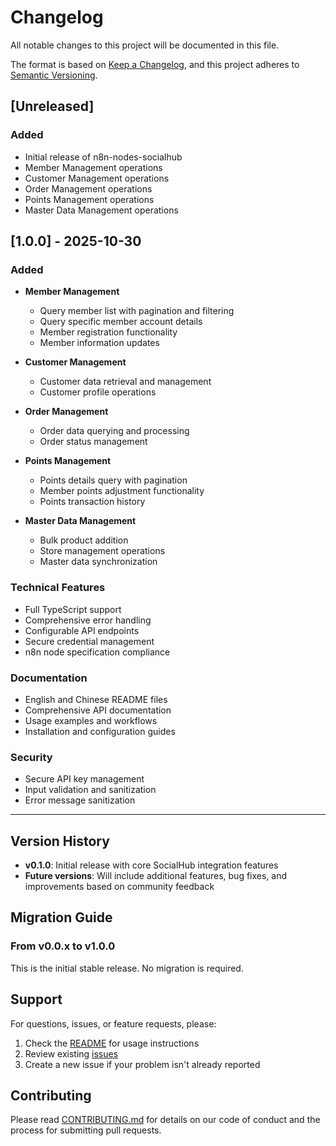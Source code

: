 # Changelog

All notable changes to this project will be documented in this file.

The format is based on [Keep a Changelog](https://keepachangelog.com/en/1.0.0/),
and this project adheres to [Semantic Versioning](https://semver.org/spec/v2.0.0.html).

## [Unreleased]

### Added
- Initial release of n8n-nodes-socialhub
- Member Management operations
- Customer Management operations  
- Order Management operations
- Points Management operations
- Master Data Management operations

## [1.0.0] - 2025-10-30

### Added
- **Member Management**
  - Query member list with pagination and filtering
  - Query specific member account details
  - Member registration functionality
  - Member information updates

- **Customer Management**
  - Customer data retrieval and management
  - Customer profile operations

- **Order Management**
  - Order data querying and processing
  - Order status management

- **Points Management**
  - Points details query with pagination
  - Member points adjustment functionality
  - Points transaction history

- **Master Data Management**
  - Bulk product addition
  - Store management operations
  - Master data synchronization

### Technical Features
- Full TypeScript support
- Comprehensive error handling
- Configurable API endpoints
- Secure credential management
- n8n node specification compliance

### Documentation
- English and Chinese README files
- Comprehensive API documentation
- Usage examples and workflows
- Installation and configuration guides

### Security
- Secure API key management
- Input validation and sanitization
- Error message sanitization

---

## Version History

- **v0.1.0**: Initial release with core SocialHub integration features
- **Future versions**: Will include additional features, bug fixes, and improvements based on community feedback

## Migration Guide

### From v0.0.x to v1.0.0
This is the initial stable release. No migration is required.

## Support

For questions, issues, or feature requests, please:
1. Check the [README](README.md) for usage instructions
2. Review existing [issues](https://github.com/your-username/n8n-nodes-socialhub/issues)
3. Create a new issue if your problem isn't already reported

## Contributing

Please read [CONTRIBUTING.md](CONTRIBUTING.md) for details on our code of conduct and the process for submitting pull requests.